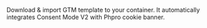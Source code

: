Download & import GTM template to your container. It automatically integrates Consent Mode V2 with Phpro cookie banner.

